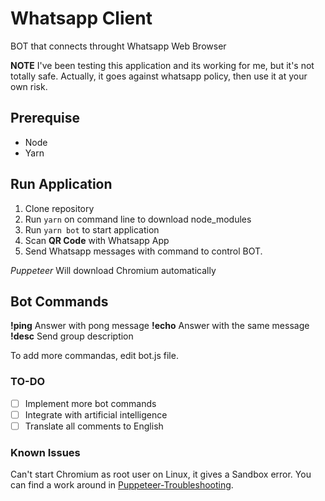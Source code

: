# Whatsapp Client
BOT that connects throught Whatsapp Web Browser

**NOTE** I've been testing this application and its working for me, but it's not totally safe. 
Actually, it goes against whatsapp policy, then use it at your own risk. 

## Prerequise
- Node
- Yarn

## Run Application
1. Clone repository
2. Run `yarn` on command line to download node_modules
3. Run `yarn bot` to start application
4. Scan **QR Code** with Whatsapp App
5. Send Whatsapp messages with command to control BOT.

*Puppeteer* Will download Chromium automatically

## Bot Commands
**!ping** Answer with pong message
**!echo** Answer with the same message
**!desc** Send group description 

To add more commandas, edit bot.js file.

### TO-DO
- [ ] Implement more bot commands 
- [ ] Integrate with artificial intelligence 
- [ ] Translate all comments to English

### Known Issues
Can't start Chromium as root user on Linux, it gives a Sandbox error. 
You can find a work around in [Puppeteer-Troubleshooting](https://github.com/GoogleChrome/puppeteer/blob/master/docs/troubleshooting.md). 